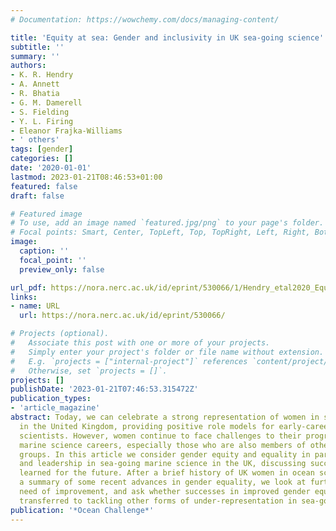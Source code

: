 ```yaml
---
# Documentation: https://wowchemy.com/docs/managing-content/

title: 'Equity at sea: Gender and inclusivity in UK sea-going science'
subtitle: ''
summary: ''
authors:
- K. R. Hendry
- A. Annett
- R. Bhatia
- G. M. Damerell
- S. Fielding
- Y. L. Firing
- Eleanor Frajka-Williams
- ' others'
tags: [gender]
categories: []
date: '2020-01-01'
lastmod: 2023-01-21T08:46:53+01:00
featured: false
draft: false

# Featured image
# To use, add an image named `featured.jpg/png` to your page's folder.
# Focal points: Smart, Center, TopLeft, Top, TopRight, Left, Right, BottomLeft, Bottom, BottomRight.
image:
  caption: ''
  focal_point: ''
  preview_only: false

url_pdf: https://nora.nerc.ac.uk/id/eprint/530066/1/Hendry_etal2020_EquityAtSea_Challenger_equity.pdf
links:
- name: URL
  url: https://nora.nerc.ac.uk/id/eprint/530066/

# Projects (optional).
#   Associate this post with one or more of your projects.
#   Simply enter your project's folder or file name without extension.
#   E.g. `projects = ["internal-project"]` references `content/project/deep-learning/index.md`.
#   Otherwise, set `projects = []`.
projects: []
publishDate: '2023-01-21T07:46:53.315472Z'
publication_types:
- 'article_magazine'
abstract: Today, we can celebrate a strong representation of women in sea-going science
  in the United Kingdom, providing positive role models for early-career female marine
  scientists. However, women continue to face challenges to their progression in their
  marine science careers, especially those who are also members of other under-represented
  groups. In this article we consider gender equity and equality in participation
  and leadership in sea-going marine science in the UK, discussing successes and lessons
  learned for the future. After a brief history of UK women in ocean science, and
  a summary of some recent advances in gender equality, we look at further areas in
  need of improvement, and ask whether successes in improved gender equality can be
  transferred to tackling other forms of under-representation in sea-going science.
publication: '*Ocean Challenge*'
---
```

